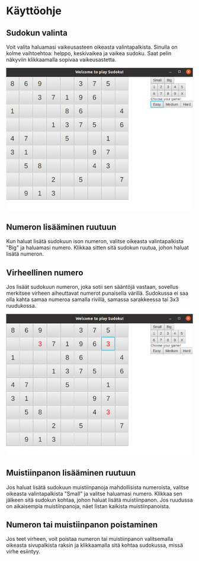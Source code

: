 # Käyttöohje

## Sudokun valinta

Voit valita haluamasi vaikeusasteen oikeasta valintapalkista. Sinulla on kolme vaihtoehtoa: helppo, keskivaikea ja vaikea sudoku. Saat pelin näkyviin klikkaamalla sopivaa vaikeusastetta.

![choosegame](https://github.com/sannahan/ot-harjoitustyo/blob/master/dokumentaatio/kuvat/choosegame.png)

## Numeron lisääminen ruutuun

Kun haluat lisätä sudokuun ison numeron, valitse oikeasta valintapalkista "Big" ja haluamasi numero. Klikkaa sitten sitä sudokun ruutua, johon haluat lisätä numeron. 

## Virheellinen numero

Jos lisäät sudokuun numeron, joka sotii sen sääntöjä vastaan, sovellus merkitsee virheen aiheuttavat numerot punaisella värillä. Sudokussa ei saa olla kahta samaa numeroa samalla rivillä, samassa sarakkeessa tai 3x3 ruudukossa.

![showmistake](https://github.com/sannahan/ot-harjoitustyo/blob/master/dokumentaatio/kuvat/showmistake.png)

## Muistiinpanon lisääminen ruutuun

Jos haluat lisätä sudokuun muistiinpanoja mahdollisista numeroista, valitse oikeasta valintapalkista "Small" ja valitse haluamasi numero. Klikkaa sen jälkeen sitä sudokun kohtaa, johon haluat lisätä muistiinpanon. Jos ruudussa on aikaisempia muistiinpanoja, näet listan kaikista muistiinpanoista.

## Numeron tai muistiinpanon poistaminen

Jos teet virheen, voit poistaa numeron tai muistiinpanon valitsemalla oikeasta sivupalkista raksin ja klikkaamalla sitä kohtaa sudokussa, missä virhe esiintyy.
